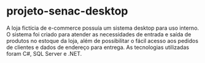 # projeto-senac-desktop
A loja fictícia de e-commerce possuía um sistema desktop para uso interno. O sistema foi criado para atender as necessidades de entrada e saída de produtos no estoque da loja, além de possibilitar o fácil acesso aos pedidos de clientes e dados de endereço para entrega. As tecnologias utilizadas foram C#, SQL Server e .NET.
